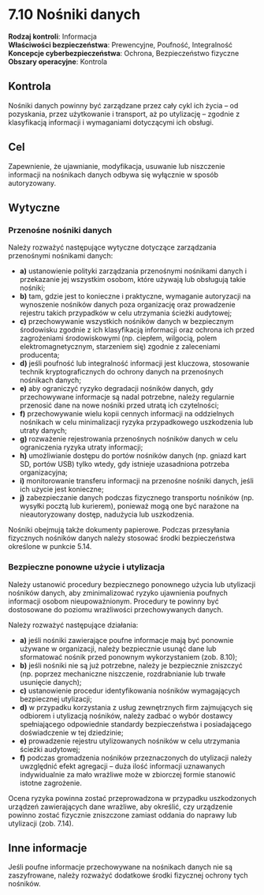 # 7.10 Nośniki danych

**Rodzaj kontroli**: Informacja  
**Właściwości bezpieczeństwa**: Prewencyjne, Poufność, Integralność  
**Koncepcje cyberbezpieczeństwa**: Ochrona, Bezpieczeństwo fizyczne  
**Obszary operacyjne**: Kontrola

## Kontrola

Nośniki danych powinny być zarządzane przez cały cykl ich życia – od pozyskania, przez użytkowanie i transport, aż po utylizację – zgodnie z klasyfikacją informacji i wymaganiami dotyczącymi ich obsługi.

## Cel

Zapewnienie, że ujawnianie, modyfikacja, usuwanie lub niszczenie informacji na nośnikach danych odbywa się wyłącznie w sposób autoryzowany.

## Wytyczne

### Przenośne nośniki danych

Należy rozważyć następujące wytyczne dotyczące zarządzania przenośnymi nośnikami danych:

- **a)** ustanowienie polityki zarządzania przenośnymi nośnikami danych i przekazanie jej wszystkim osobom, które używają lub obsługują takie nośniki;
- **b)** tam, gdzie jest to konieczne i praktyczne, wymaganie autoryzacji na wynoszenie nośników danych poza organizację oraz prowadzenie rejestru takich przypadków w celu utrzymania ścieżki audytowej;
- **c)** przechowywanie wszystkich nośników danych w bezpiecznym środowisku zgodnie z ich klasyfikacją informacji oraz ochrona ich przed zagrożeniami środowiskowymi (np. ciepłem, wilgocią, polem elektromagnetycznym, starzeniem się) zgodnie z zaleceniami producenta;
- **d)** jeśli poufność lub integralność informacji jest kluczowa, stosowanie technik kryptograficznych do ochrony danych na przenośnych nośnikach danych;
- **e)** aby ograniczyć ryzyko degradacji nośników danych, gdy przechowywane informacje są nadal potrzebne, należy regularnie przenosić dane na nowe nośniki przed utratą ich czytelności;
- **f)** przechowywanie wielu kopii cennych informacji na oddzielnych nośnikach w celu minimalizacji ryzyka przypadkowego uszkodzenia lub utraty danych;
- **g)** rozważenie rejestrowania przenośnych nośników danych w celu ograniczenia ryzyka utraty informacji;
- **h)** umożliwianie dostępu do portów nośników danych (np. gniazd kart SD, portów USB) tylko wtedy, gdy istnieje uzasadniona potrzeba organizacyjna;
- **i)** monitorowanie transferu informacji na przenośne nośniki danych, jeśli ich użycie jest konieczne;
- **j)** zabezpieczanie danych podczas fizycznego transportu nośników (np. wysyłki pocztą lub kurierem), ponieważ mogą one być narażone na nieautoryzowany dostęp, nadużycia lub uszkodzenia.

Nośniki obejmują także dokumenty papierowe. Podczas przesyłania fizycznych nośników danych należy stosować środki bezpieczeństwa określone w punkcie 5.14.

### Bezpieczne ponowne użycie i utylizacja

Należy ustanowić procedury bezpiecznego ponownego użycia lub utylizacji nośników danych, aby zminimalizować ryzyko ujawnienia poufnych informacji osobom nieupoważnionym. Procedury te powinny być dostosowane do poziomu wrażliwości przechowywanych danych.

Należy rozważyć następujące działania:

- **a)** jeśli nośniki zawierające poufne informacje mają być ponownie używane w organizacji, należy bezpiecznie usunąć dane lub sformatować nośnik przed ponownym wykorzystaniem (zob. 8.10);
- **b)** jeśli nośniki nie są już potrzebne, należy je bezpiecznie zniszczyć (np. poprzez mechaniczne niszczenie, rozdrabnianie lub trwałe usunięcie danych);
- **c)** ustanowienie procedur identyfikowania nośników wymagających bezpiecznej utylizacji;
- **d)** w przypadku korzystania z usług zewnętrznych firm zajmujących się odbiorem i utylizacją nośników, należy zadbać o wybór dostawcy spełniającego odpowiednie standardy bezpieczeństwa i posiadającego doświadczenie w tej dziedzinie;
- **e)** prowadzenie rejestru utylizowanych nośników w celu utrzymania ścieżki audytowej;
- **f)** podczas gromadzenia nośników przeznaczonych do utylizacji należy uwzględnić efekt agregacji – duża ilość informacji uznawanych indywidualnie za mało wrażliwe może w zbiorczej formie stanowić istotne zagrożenie.

Ocena ryzyka powinna zostać przeprowadzona w przypadku uszkodzonych urządzeń zawierających dane wrażliwe, aby określić, czy urządzenie powinno zostać fizycznie zniszczone zamiast oddania do naprawy lub utylizacji (zob. 7.14).

## Inne informacje

Jeśli poufne informacje przechowywane na nośnikach danych nie są zaszyfrowane, należy rozważyć dodatkowe środki fizycznej ochrony tych nośników.
